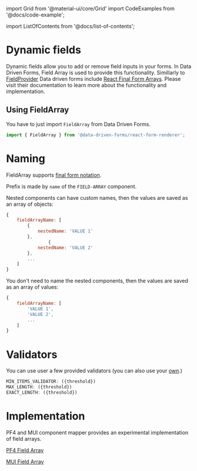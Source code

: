 import Grid from '@material-ui/core/Grid'
import CodeExamples from '@docs/code-example';

import ListOfContents from '@docs/list-of-contents';

<Grid container item>
<Grid item xs={12} md={10}>

# Dynamic fields

Dynamic fields allow you to add or remove field inputs in your forms. In Data Driven Forms, Field Array is used to provide this functionality. Simillarly to [FieldProvider](/renderer/field-provider) Data driven forms include [React Final Form Arrays](https://github.com/final-form/react-final-form-arrays). Please visit their documentation to learn more about the functionality and implementation.

## Using FieldArray

You have to just import `FieldArray` from Data Driven Forms.

```jsx
import { FieldArray } from '@data-driven-forms/react-form-renderer';
```

<CodeExamples source="components/field-array/form-fields-mapper" mode="preview" />

# Naming

FieldArray supports [final form notation](https://final-form.org/docs/final-form/field-names).

Prefix is made by `name` of the `FIELD-ARRAY` component.

Nested components can have custom names, then the values are saved as an array of objects:

```jsx
{
    fieldArrayName: [
        {
            nestedName: 'VALUE 1'
        },
                {
            nestedName: 'VALUE 2'
        },
        ...
    ]
}
```

You don't need to name the nested components, then the values are saved as an array of values:

```jsx
{
    fieldArrayName: [
        'VALUE 1',
        'VALUE 2',
        ...
    ]
}
```

# Validators

You can use user a few provided validators (you can also use your [own](/renderer/validators).)

```jsx
MIN_ITEMS_VALIDATOR: ({threshold})
MAX_LENGTH: ({threshold})
EXACT_LENGTH: ({threshold})
```


# Implementation

PF4 and MUI component mapper provides an experimental implementation of field arrays.

[PF4 Field Array](/component-example/field-array?mapper=pf4)

[MUI Field Array](/component-example/field-array?mapper=mui)

<CodeExamples source="components/field-array/pf4-demo" mode="preview" />

</Grid>
<Grid item xs={false} md={2}>
  <ListOfContents file="renderer/dynamic-fields" />
</Grid>
</Grid>